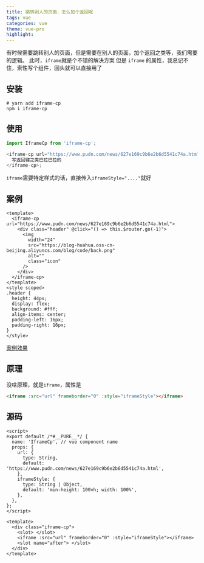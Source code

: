 ```yaml
---
title: 跳转别人的页面，怎么加个返回呢
tags: vue
categories: vue
theme: vue-pro
highlight:
---
```


有时候需要跳转别人的页面，但是需要在别人的页面，加个返回之类等，我们需要的逻辑。
此时，`iframe`就是个不错的解决方案
但是 `iframe` 的属性，我总记不住，索性写个组件，回头就可以直接用了

## 安装

```shell
# yarn add iframe-cp
npm i iframe-cp
```

## 使用

```js
import IframeCp from 'iframe-cp';

<iframe-cp url="https://www.pudn.com/news/627e169c9b6e2b6d5541c74a.html">
  写返回键之类巴拉巴拉的
</iframe-cp>;
```

`iframe`需要特定样式的话，直接传入`iframeStyle="...."`就好

## 案例

```vue
<template>
  <iframe-cp url="https://www.pudn.com/news/627e169c9b6e2b6d5541c74a.html">
    <div class="header" @click="() => this.$router.go(-1)">
      <img
        width="24"
        src="https://blog-huahua.oss-cn-beijing.aliyuncs.com/blog/code/back.png"
        alt=""
        class="icon"
      />
    </div>
  </iframe-cp>
</template>
<style scoped>
.header {
  height: 44px;
  display: flex;
  background: #fff;
  align-items: center;
  padding-left: 16px;
  padding-right: 16px;
}
</style>
```

[案例效果](https://blog-huahua.oss-cn-beijing.aliyuncs.com/blog/code/back_iframe.png)

## 原理

没啥原理，就是`iframe`，属性是

```html
<iframe :src="url" frameborder="0" :style="iframeStyle"></iframe>
```

## 源码

```vue
<script>
export default /*#__PURE__*/ {
  name: 'IframeCp', // vue component name
  props: {
    url: {
      type: String,
      default: 'https://www.pudn.com/news/627e169c9b6e2b6d5541c74a.html',
    },
    iframeStyle: {
      type: String | Object,
      default: 'min-height: 100vh; width: 100%',
    },
  },
};
</script>

<template>
  <div class="iframe-cp">
    <slot> </slot>
    <iframe :src="url" frameborder="0" :style="iframeStyle"></iframe>
    <slot name="after"> </slot>
  </div>
</template>
```
